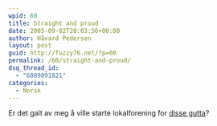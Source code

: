 ```yaml
---
wpid: 60
title: Straight and proud
date: 2005-09-02T20:03:56+00:00
author: Håvard Pedersen
layout: post
guid: http://fuzzy76.net/?p=60
permalink: /60/straight-and-proud/
dsq_thread_id:
  - "6089091821"
categories:
  - Norsk
---
```

Er det galt av meg å ville starte lokalforening for <a href="http://www.heteropride.com/" target="_blank" rel="noopener">disse gutta</a>?
